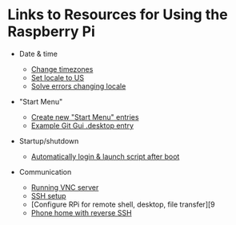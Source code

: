 Links to Resources for Using the Raspberry Pi
=============================================


* Date & time
    * [Change timezones][1]
    * [Set locale to US][2]
    * [Solve errors changing locale][6]
* "Start Menu"
    * [Create new "Start Menu" entries][3]
    * [Example Git Gui .desktop entry][4]
* Startup/shutdown
    * [Automatically login & launch script after boot][5]
* Communication
    * [Running VNC server][7]
    * [SSH setup][8]
    * [Configure RPi for remote shell, desktop, file transfer][9
    * [Phone home with reverse SSH][10]

  [1]: https://www.raspberrypi.org/forums/viewtopic.php?f=26&t=13711
  [2]: http://rohankapoor.com/2012/04/americanizing-the-raspberry-pi/
  [3]: http://cagewebdev.com/index.php/raspberry-pi-adding-start-menu-items/
  [4]: https://github.com/grosskur/git-rpm/blob/master/git-gui.desktop
  [5]: http://opentechguides.com/how-to/article/raspberry-pi/5/raspberry-pi-auto-start.html
  [6]: https://www.raspberrypi.org/forums/viewtopic.php?t=19308
  [7]: http://elinux.org/RPi_VNC_Server
  [8]: http://elinux.org/RPi_Remote_Access
  [9]: http://www.howtogeek.com/141157/how-to-configure-your-raspberry-pi-for-remote-shell-desktop-and-file-transfer/all/
  [10]: http://www.tunnelsup.com/raspberry-pi-phoning-home-using-a-reverse-remote-ssh-tunnel
